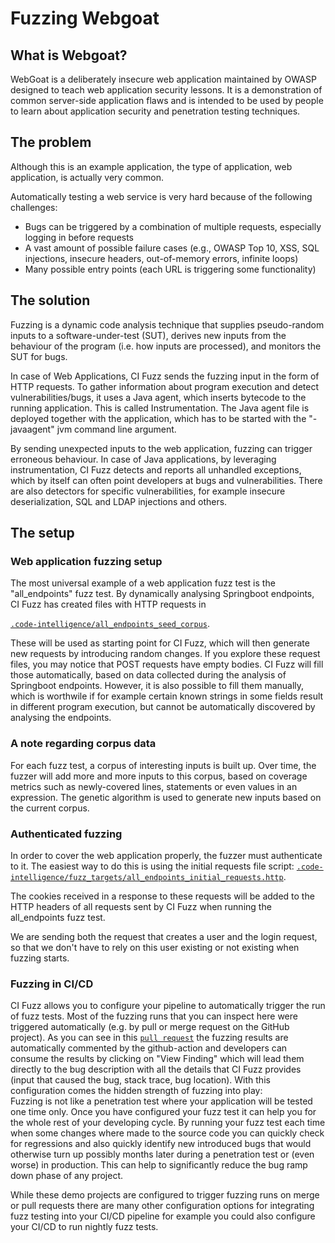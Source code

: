 # Fuzzing Webgoat

## What is Webgoat?

WebGoat is a deliberately insecure web application maintained by OWASP designed to teach
web application security lessons.
It is a demonstration of common server-side application flaws and is
intended to be used by people to learn about application security and penetration testing techniques.

## The problem

Although this is an example application, the type of application, web application, is actually very common.

Automatically testing a web service is very hard because of the following challenges:

* Bugs can be triggered by a combination of multiple requests, especially logging in before requests
* A vast amount of possible failure cases (e.g., OWASP Top 10, XSS, SQL injections, insecure headers, out-of-memory errors, infinite loops)
* Many possible entry points (each URL is triggering some functionality)

## The solution

Fuzzing is a dynamic code analysis technique that supplies pseudo-random inputs to a software-under-test (SUT), derives new inputs from the behaviour of the program (i.e. how inputs are processed), and monitors the SUT for bugs.

In case of Web Applications, CI Fuzz sends the fuzzing input in the form of
HTTP requests. To gather information about program execution and detect vulnerabilities/bugs,
it uses a Java agent, which inserts bytecode to the running application. This is called 
Instrumentation. The Java agent file is deployed together with the application, which has to be started
with the "-javaagent" jvm command line argument.

By sending unexpected inputs to the web application, fuzzing can trigger erroneous behaviour.
In case of Java applications, by leveraging instrumentation, CI Fuzz detects and reports all
unhandled exceptions, which by itself can often point developers at bugs and vulnerabilities.
There are also detectors for specific vulnerabilities, for example insecure deserialization,
SQL and LDAP injections and others.

## The setup


### Web application fuzzing setup

The most universal example of a web application fuzz test is the "all_endpoints" fuzz test.
By dynamically analysing Springboot endpoints, CI Fuzz has created files with HTTP requests in

[`.code-intelligence/all_endpoints_seed_corpus`](https://github.com/ci-fuzz/webgoat/blob/out_of_process_fuzzing/.code-intelligence/all_endpoints_seed_corpus).

These will be used as starting point for CI Fuzz, which will then generate new requests by introducing random changes.
If you explore these request files, you may notice that POST requests have empty bodies. CI Fuzz will fill those
automatically, based on data collected during the analysis of Springboot endpoints. However, it is also possible to
fill them manually, which is worthwile if for example certain known strings in some fields result in different
program execution, but cannot be automatically discovered by analysing the endpoints.

### A note regarding corpus data

For each fuzz test, a corpus of interesting inputs is built up.
Over time, the fuzzer will add more and more inputs to this corpus, based on
coverage metrics such as newly-covered lines, statements or even values in an
expression. The genetic algorithm is used to generate new inputs based on the
current corpus.

### Authenticated fuzzing

In order to cover the web application properly, the fuzzer must authenticate to it.
The easiest way to do this is using the initial requests file script:
[`.code-intelligence/fuzz_targets/all_endpoints_initial_requests.http`](https://github.com/ci-fuzz/webgoat/blob/master/.code-intelligence/fuzz_targets/all_endpoints_initial_requests.http).

The cookies received in a response to these requests will be added to the HTTP
headers of all requests sent by CI Fuzz when running the all_endpoints fuzz test.

We are sending both the request that creates a user and the login request, so that
we don't have to rely on this user existing or not existing when fuzzing starts.

### Fuzzing in CI/CD

CI Fuzz allows you to configure your pipeline to automatically trigger the run of fuzz tests.
Most of the fuzzing runs that you can inspect here were triggered automatically (e.g. by pull or merge request on the GitHub project).
As you can see in this [`pull request`](https://github.com/ci-fuzz/webgoat/pull/10) the fuzzing results are automatically commented by the github-action and developers
can consume the results by clicking on "View Finding" which will lead them directly to the bug description with all the details
that CI Fuzz provides (input that caused the bug, stack trace, bug location).
With this configuration comes the hidden strength of fuzzing into play:  
Fuzzing is not like a penetration test where your application will be tested one time only.
Once you have configured your fuzz test it can help you for the whole rest of your developing cycle.
By running your fuzz test each time when some changes where made to the source code you can quickly check for
regressions and also quickly identify new introduced bugs that would otherwise turn up possibly months 
later during a penetration test or (even worse) in production. This can help to significantly reduce the bug ramp down phase of any project.

While these demo projects are configured to trigger fuzzing runs on merge or pull requests
there are many other configuration options for integrating fuzz testing into your CI/CD pipeline
for example you could also configure your CI/CD to run nightly fuzz tests.